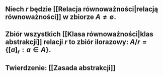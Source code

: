 ## Niech $r$ będzie [[Relacja równoważności|relacją równoważności]] w zbiorze $A \neq \emptyset$. 

## Zbiór wszystkich [[Klasa równoważności|klas abstrakcji]] relacji $r$ to **zbiór ilorazowy**: $A/r = \{[a]_r: a \in A\}$.
## **Twierdzenie**: [[Zasada abstrakcji]]
